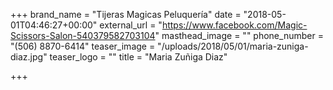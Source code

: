 +++
brand_name = "Tijeras Magicas Peluquería"
date = "2018-05-01T04:46:27+00:00"
external_url = "https://www.facebook.com/Magic-Scissors-Salon-540379582703104"
masthead_image = ""
phone_number = "(506) 8870-6414"
teaser_image = "/uploads/2018/05/01/maria-zuniga-diaz.jpg"
teaser_logo = ""
title = "Maria Zuñiga Diaz"

+++
